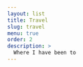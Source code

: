 ```yaml
---
layout: list
title: Travel
slug: travel
menu: true
order: 2
description: >
  Where I have been to
---
```

